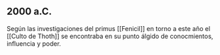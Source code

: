
## 2000 a.C.
Según las investigaciones del primus [[Fenicil]] en torno a este año  el [[Culto de Thoth]] se encontraba en su punto álgido de conocmientos, influencia y poder. 